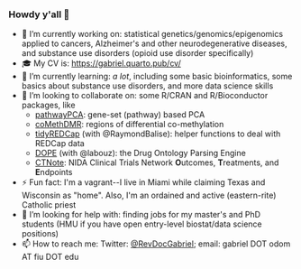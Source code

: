 ### Howdy y'all 👋

<!--
**gabrielodom/gabrielodom** is a ✨ _special_ ✨ repository because its `README.md` (this file) appears on your GitHub profile.

Here are some ideas to get you started:

- 💬 Ask me about ...
- 😄 Pronouns: ...
-->

- 🔭 I’m currently working on: statistical genetics/genomics/epigenomics applied to cancers, Alzheimer's and other neurodegenerative diseases, and substance use disorders (opioid use disorder specifically)
- 🎓 My CV is: <https://gabriel.quarto.pub/cv/>
- 🌱 I’m currently learning: *a lot*, including some basic bioinformatics, some basics about substance use disorders, and more data science skills
- 👯 I’m looking to collaborate on: some R/CRAN and R/Bioconductor packages, like
    + [pathwayPCA](https://github.com/gabrielodom/pathwayPCA): gene-set (pathway) based PCA
    + [coMethDMR](https://github.com/TransBioInfoLab/coMethDMR): regions of differential co-methylation
    + [tidyREDCap](https://github.com/RaymondBalise/tidyREDCap) (with @RaymondBalise): helper functions to deal with REDCap data
    + [DOPE](https://github.com/CTN-0094/DOPE) (with @labouz): the Drug Ontology Parsing Engine
    + [CTNote](https://github.com/CTN-0094/CTNote): NIDA Clinical Trials Network **O**utcomes, **T**reatments, and **E**ndpoints 
- ⚡ Fun fact: I'm a vagrant--I live in Miami while claiming Texas and Wisconsin as "home". Also, I'm an ordained and active (eastern-rite) Catholic priest
- 🤔 I’m looking for help with: finding jobs for my master's and PhD students (HMU if you have open entry-level biostat/data science positions)
- 📫 How to reach me: Twitter: [@RevDocGabriel](https://twitter.com/RevDocGabriel); email: gabriel DOT odom AT fiu DOT edu
